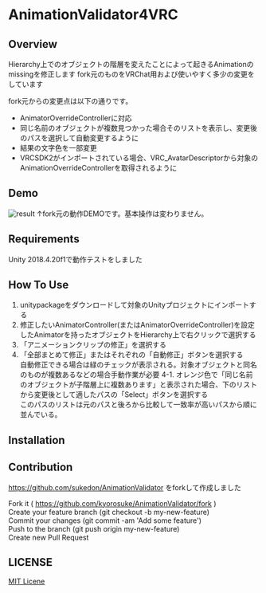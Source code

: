 # AnimationValidator4VRC

## Overview
Hierarchy上でのオブジェクトの階層を変えたことによって起きるAnimationのmissingを修正します
fork元のものをVRChat用および使いやすく多少の変更をしています

fork元からの変更点は以下の通りです。
* AnimatorOverrideControllerに対応
* 同じ名前のオブジェクトが複数見つかった場合そのリストを表示し、変更後のパスを選択して自動変更するように
* 結果の文字色を一部変更
* VRCSDK2がインポートされている場合、VRC_AvatarDescriptorから対象のAnimationOverrideControllerを取得されるように

## Demo
![result](https://github.com/kyorosuke/AnimationValidator/blob/feature/media/demo_1.gif)
↑fork元の動作DEMOです。基本操作は変わりません。

## Requirements
Unity 2018.4.20f1で動作テストをしました

## How To Use
1. unitypackageをダウンロードして対象のUnityプロジェクトにインポートする
2. 修正したいAnimatorController(またはAnimatorOverrideController)を設定したAnimatorを持ったオブジェクトをHierarchy上で右クリックで選択する
3. 「アニメーションクリップの修正」を選択する
4. 「全部まとめて修正」またはそれぞれの「自動修正」ボタンを選択する<br>自動修正できる場合は緑のチェックが表示される。対象オブジェクトと同名のものが複数あるなどの場合手動作業が必要
4-1. オレンジ色で「同じ名前のオブジェクトが子階層上に複数あります」と表示された場合、下のリストから変更後として適したパスの「Select」ボタンを選択する<br>このパスのリストは元のパスと後ろから比較して一致率が高いパスから順に並んでいる。

## Installation


## Contribution
https://github.com/sukedon/AnimationValidator をforkして作成しました

Fork it ( https://github.com/kyorosuke/AnimationValidator/fork )  
Create your feature branch (git checkout -b my-new-feature)  
Commit your changes (git commit -am 'Add some feature')  
Push to the branch (git push origin my-new-feature)  
Create new Pull Request  


## LICENSE

[MIT Licene](https://github.com/gatosyocora/AnimationValidator/blob/master/LICENSE)
